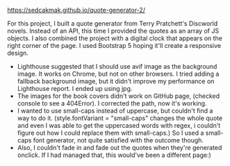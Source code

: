 https://sedcakmak.github.io/quote-generator-2/

For this project, I built a quote generator from Terry Pratchett's Discworld novels. Instead of an API, this time I provided the quotes as an array of JS objects. I also combined the project with a digital clock that appears on the right corner of the page. I used Bootstrap 5 hoping it'll create a responsive design.

* Lighthouse suggested that I should use avif image as the background image. It works on Chrome, but not on other browsers. I tried adding a fallback background image, but it didn't improve my performance on Lighthouse report. I ended up using jpg.
* The images for the book covers didn't work on GitHub page, (checked console to see a 404Error). I corrected the path, now it's working.
* I wanted to use small-caps instead of uppercase, but couldn't find a way to do it. (style.fontVariant = "small-caps" changes the whole quote and even I was able to get the uppercased words with regex, i couldn't figure out how I could replace them with small-caps.) So I used a small-caps font generator, not quite satisfied with the outcome though.
* Also, I couldn't fade in and fade out the quotes when they're generated onclick. If I had managed that, this would've been a different page:)

